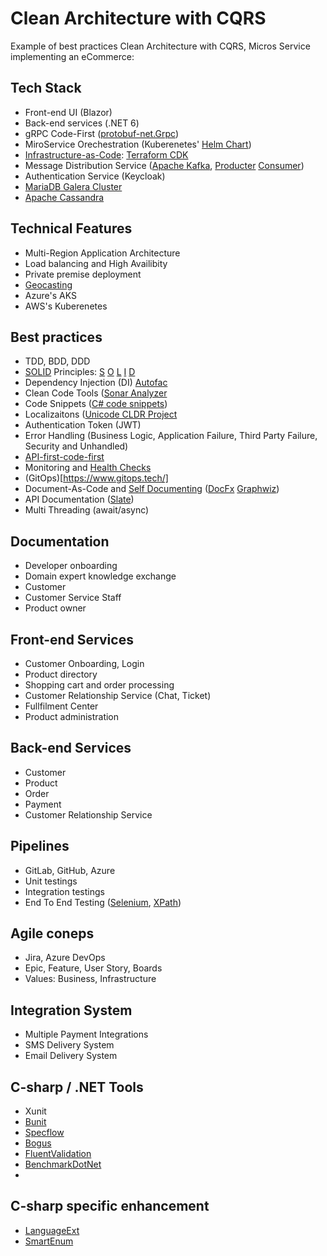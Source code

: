 # Clean Architecture with CQRS
Example of best practices Clean Architecture with CQRS, Micros Service implementing an eCommerce:

## Tech Stack
- Front-end UI (Blazor)
- Back-end services (.NET 6)
- gRPC Code-First ([protobuf-net.Grpc](https://protobuf-net.github.io/protobuf-net.Grpc/))
- MiroService Orechestration (Kuberenetes' [Helm Chart](https://helm.sh/))
- [Infrastructure-as-Code](https://en.wikipedia.org/wiki/Infrastructure_as_code): [Terraform CDK](https://github.com/hashicorp/terraform-cdk/blob/main/docs/getting-started/csharp.md)
- Message Distribution Service ([Apache Kafka](https://kafka.apache.org/), [Producter](https://github.com/confluentinc/confluent-kafka-dotnet/) [Consumer](https://github.com/criteo/kafka-sharp))
- Authentication Service (Keycloak)
- [MariaDB Galera Cluster](https://mariadb.com/kb/en/what-is-mariadb-galera-cluster/)
- [Apache Cassandra](https://cassandra.apache.org/_/index.html)

## Technical Features
- Multi-Region Application Architecture
- Load balancing and High Availibity 
- Private premise deployment
- [Geocasting](https://en.wikipedia.org/wiki/Geocast)
- Azure's AKS
- AWS's Kuberenetes

## Best practices
- TDD, BDD, DDD
- [SOLID](https://en.wikipedia.org/wiki/SOLID) Principles: [S](https://en.wikipedia.org/wiki/Single-responsibility_principle) [O](https://en.wikipedia.org/wiki/Open%E2%80%93closed_principle) [L](https://en.wikipedia.org/wiki/Liskov_substitution_principle) [I](https://en.wikipedia.org/wiki/Interface_segregation_principle) [D](https://en.wikipedia.org/wiki/Dependency_inversion_principle)
- Dependency Injection (DI) [Autofac](https://autofac.org/)
- Clean Code Tools ([Sonar Analyzer](https://www.nuget.org/packages/SonarAnalyzer.CSharp/)
- Code Snippets ([C# code snippets](https://docs.microsoft.com/en-us/visualstudio/ide/visual-csharp-code-snippets?view=vs-2022))
- Localizaitons ([Unicode CLDR Project](https://cldr.unicode.org/)
- Authentication Token (JWT)
- Error Handling (Business Logic, Application Failure, Third Party Failure, Security and Unhandled)
- [API-first-code-first](https://swagger.io/resources/articles/adopting-an-api-first-approach/#:~:text=An%20API%2Dfirst%20approach%20means,be%20consumed%20by%20client%20applications.)
- Monitoring and [Health Checks](https://docs.microsoft.com/en-us/aspnet/core/host-and-deploy/health-checks?view=aspnetcore-6.0)
- (GitOps)[https://www.gitops.tech/]
- Document-As-Code and [Self Documenting](https://en.wikipedia.org/wiki/Self-documenting_code) ([DocFx](https://dotnet.github.io/docfx/) [Graphwiz](http://www.graphviz.org/))
- API Documentation ([Slate](https://github.com/slatedocs/slate))
- Multi Threading (await/async)

## Documentation
- Developer onboarding
- Domain expert knowledge exchange
- Customer
- Customer Service Staff
- Product owner

## Front-end Services
- Customer Onboarding, Login
- Product directory
- Shopping cart and order processing
- Customer Relationship Service (Chat, Ticket)
- Fullfilment Center
- Product administration

## Back-end Services
- Customer
- Product
- Order
- Payment
- Customer Relationship Service

## Pipelines
- GitLab, GitHub, Azure
- Unit testings
- Integration testings
- End To End Testing ([Selenium](https://www.selenium.dev/), [XPath](https://en.wikipedia.org/wiki/XPath))

## Agile coneps
- Jira, Azure DevOps
- Epic, Feature, User Story, Boards
- Values: Business, Infrastructure

## Integration System
- Multiple Payment Integrations
- SMS Delivery System
- Email Delivery System

## C-sharp / .NET Tools
- Xunit
- [Bunit](https://github.com/bUnit-dev/bUnit)
- [Specflow](https://github.com/SpecFlowOSS/SpecFlow)
- [Bogus](https://github.com/bchavez/Bogus)
- [FluentValidation](https://fluentvalidation.net/)
- [BenchmarkDotNet](https://github.com/dotnet/BenchmarkDotNet)
- 
## C-sharp specific enhancement
- [LanguageExt](https://github.com/louthy/language-ext)
- [SmartEnum](https://github.com/ardalis/SmartEnum)
